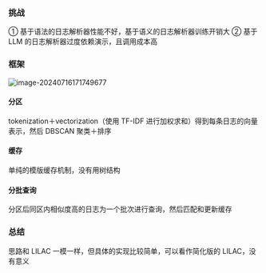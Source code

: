 ### 挑战

① 基于语法的日志解析器性能不好，基于语义的日志解析器训练开销大
② 基于 LLM 的日志解析器过度依赖演示，且调用成本高

### 框架

![image-20240716171749677](https://gitee.com/mianmann/drawing-bed-warehouse/raw/master/img/image-20240716171749677.png)

#### 分区

tokenization＋vectorization（使用 TF-IDF 进行加权求和）得到每条日志的向量表示，然后 DBSCAN 聚类＋排序

#### 缓存

单纯的模版缓存机制，没有用树结构

#### 分批查询

分区后同区内相似度高的日志为一个批次进行查询，然后匹配和更新缓存

### 总结

思路和 LILAC 一模一样，但具体的实现比较简单，可以看作简化版的 LILAC，没有意义